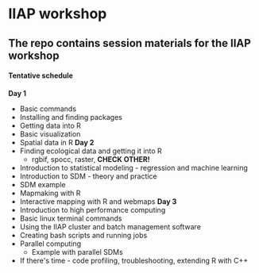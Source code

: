 # IIAP workshop

## The repo contains session materials for the IIAP workshop

#### Tentative schedule
**Day 1**
   - Basic commands
   - Installing and finding packages
   - Getting data into R
   - Basic visualization
   - Spatial data in R
**Day 2**
   - Finding ecological data and getting it into R
      - rgbif, spocc, raster, **CHECK OTHER!**
   - Introduction to statistical modeling - regression and machine learning
   - Introduction to SDM - theory and practice
   - SDM example
   - Mapmaking with R
   - Interactive mapping with R and webmaps
**Day 3**
   - Introduction to high performance computing
   - Basic linux terminal commands
   - Using the IIAP cluster and batch management software
   - Creating bash scripts and running jobs
   - Parallel computing
      - Example with parallel SDMs
   - If there's time - code profiling, troubleshooting, extending R with C++